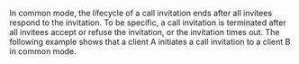 In common mode, the lifecycle of a call invitation ends after all invitees respond to the invitation. To be specific, a call invitation is terminated after all invitees accept or refuse the invitation, or the invitation times out. The following example shows that a client A initiates a call invitation to a client B in common mode.


